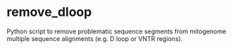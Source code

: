 # remove_dloop
Python script to remove problematic sequence segments from mitogenome multiple sequence alignments (e.g. D loop or VNTR regions).
